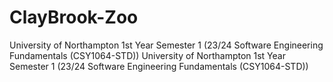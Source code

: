 # ClayBrook-Zoo
University of Northampton 1st Year Semester 1 (23/24 Software Engineering Fundamentals (CSY1064-STD))
University of Northampton 1st Year Semester 1 (23/24 Software Engineering Fundamentals (CSY1064-STD))